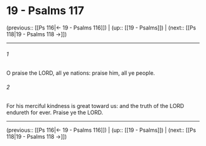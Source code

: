 # 19 - Psalms 117

(previous:: [[Ps 116|← 19 - Psalms 116]]) | (up:: [[19 - Psalms]]) | (next:: [[Ps 118|19 - Psalms 118 →]])

***


###### 1 
O praise the LORD, all ye nations: praise him, all ye people. 

###### 2 
For his merciful kindness is great toward us: and the truth of the LORD endureth for ever. Praise ye the LORD.

***

(previous:: [[Ps 116|← 19 - Psalms 116]]) | (up:: [[19 - Psalms]]) | (next:: [[Ps 118|19 - Psalms 118 →]])
